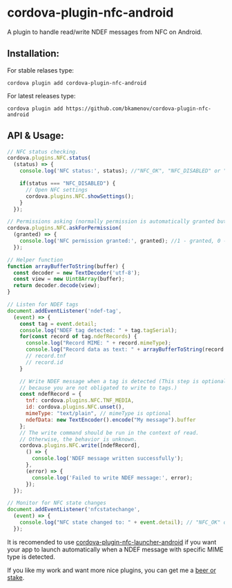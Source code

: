 # cordova-plugin-nfc-android

A plugin to handle read/write NDEF messages from NFC on Android.

## Installation:

For stable relases type:

```shell
cordova plugin add cordova-plugin-nfc-android
```


For latest releases type:

```shell
cordova plugin add https://github.com/bkamenov/cordova-plugin-nfc-android
```

## API & Usage:

```js
// NFC status checking.
cordova.plugins.NFC.status(
  (status) => {
    console.log('NFC status:', status); //"NFC_OK", "NFC_DISABLED" or "NO_NFC" (device does not have NFC hardware)

    if(status === "NFC_DISABLED") {
      // Open NFC settings
      cordova.plugins.NFC.showSettings();
    }
  });

// Permissions asking (normally permission is automatically granted but just in case check)
cordova.plugins.NFC.askForPermission(
  (granted) => {
    console.log('NFC permission granted:', granted); //1 - granted, 0 - not granted
  });

// Helper function
function arrayBufferToString(buffer) {
  const decoder = new TextDecoder('utf-8');
  const view = new Uint8Array(buffer);
  return decoder.decode(view);
}

// Listen for NDEF tags
document.addEventListener('ndef-tag',
  (event) => {
    const tag = event.detail;
    console.log("NDEF tag detected: " + tag.tagSerial);
    for(const record of tag.ndefRecords) {
      console.log("Record MIME: " + record.mimeType);
      console.log("Record data as text: " + arrayBufferToString(record.ndefData));
      // record.tnf
      // record.id
    }

    // Write NDEF message when a tag is detected (This step is optional,
    // because you are not obligated to write to tags.)
    const ndefRecord = {
      tnf: cordova.plugins.NFC.TNF_MEDIA,
      id: cordova.plugins.NFC.unset(),
      mimeType: "text/plain", // mimeType is optional
      ndefData: new TextEncoder().encode("My message").buffer
    };
    // The write command should be run in the context of read. 
    // Otherwise, the behavior is unknown.
    cordova.plugins.NFC.write([ndefRecord],
      () => {
        console.log('NDEF message written successfully');
      },
      (error) => {
        console.log('Failed to write NDEF message:', error);
      });
  });

// Monitor for NFC state changes
document.addEventListener('nfcstatechange',
  (event) => {
    console.log("NFC state changed to: " + event.detail); // "NFC_OK" or "NFC_DISABLED"
  });
```

It is recomended to use [cordova-plugin-nfc-launcher-android](https://github.com/bkamenov/cordova-plugin-nfc-launcher-android.git) if you want your app to launch automatically when a NDEF message with specific MIME type is detected. 



If you like my work and want more nice plugins, you can get me a [beer or stake](https://www.paypal.com/donate/?business=RXTV6JES35UQW&amount=5&no_recurring=0&item_name=Let+me+create+more+inspiring+Cordova+plugins.&currency_code=EUR).


